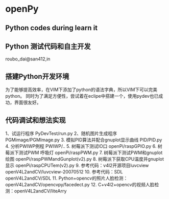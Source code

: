 openPy
======

Python codes during learn it
-----------------------------
Python 测试代码和自主开发
-------------------------
roubo_dai@san412,in

搭建Python开发环境
-------------------
为了能够提高效率，在VIM下添加了python的语法字典，所以VIM下可以完美python。
同时为了满足方便性，尝试着在eclipe中搭建一个，使用pydev也已成功，界面很友好。

代码调试和想法实现
-------------------

1、试运行程序 PyDevTest/run.py
2、随机图片生成程序 PGMimage/PGMImage.py
3. 模拟PID算法并配合gnuplot显示曲线 PID/PID.py
4. 分析PWIWP例程 PWIWP/..
5. 树莓派下测试IO口 openPi/raspGPIO.py
6. 树莓派下测试PWM 呼吸灯  openPi/raspPWM.py
7. 树莓派下测试PWM和gnuplot绘图 openPi/raspPWMandGunplot(v2).py
8. 树莓派下获取CPU温度并gnuplot显示  openPi/raspCPUTem(v2).py
9. 参考代码：v4l2开源项目luvcview openV4L2andCV/luvcview-20070512
10. 参考代码：SDL openV4L2andCV/SDL
11. Python+opencv的照片人脸检测：openV4L2andCV/opencvpy/facedect.py
12. C+v4l2+opencv的视频人脸检测：openV4L2andCV/liteArry
